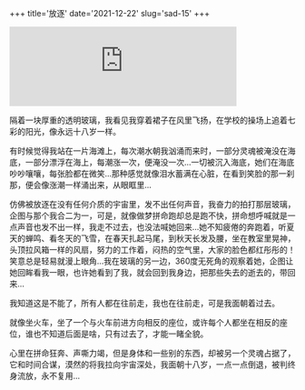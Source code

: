 +++
title='放逐'
date='2021-12-22'
slug='sad-15'
+++

<div {% if class %}class="{{class}}"{% endif %}>
    <iframe frameborder="no" marginwidth="0" marginheight="0" width=400 height=140 src="https://music.163.com/outchain/player?type=2&id=109530&auto=0&height=66"></iframe>
</div>

隔着一块厚重的透明玻璃，我看见我穿着裙子在风里飞扬，在学校的操场上追着七彩的阳光，像永远十八岁一样。

有时候觉得我站在一片海滩上，每次潮水朝我汹涌而来时，一部分灵魂被淹没在海底，一部分漂浮在海上，每潮涨一次，便淹没一次...一切被沉入海底，她们在海底吵吵嚷嚷，每张脸都在微笑...那种感觉就像泪水蓄满在心脏，在看到笑脸的那一刹那，便会像涨潮一样涌出来，从眼眶里...

仿佛被放逐在没有任何介质的宇宙里，发不出任何声音，我奋力的拍打那层玻璃，企图与那个我合二为一，可是，就像做梦拼命跑却总是跑不快，拼命想呼喊就是一点声音也发不出一样，我走不过去，也没法喊她回来...她不知疲倦的奔跑着，听夏天的蝉鸣、看冬天的飞雪，在春天扎起马尾，到秋天长发及腰，坐在教室里晃神，头顶拉风箱一样的风扇，努力的工作着，闷热的空气里，大家的脸色都红彤彤的！笑意总是轻易就漫上眼角...我在玻璃的另一边，360度无死角的观察着她，企图让她回眸看我一眼，也许她看到了我，就会回到我身边，把那些失去的逝去的，带回来...

我知道这是不能了，所有人都在往前走，我也在往前走，可是我面朝着过去。

就像坐火车，坐了一个与火车前进方向相反的座位，或许每个人都坐在相反的座位，谁也不知道后面是啥，只有过去了，才能一睹全貌。

心里在拼命狂奔、声嘶力竭，但是身体和一些别的东西，却被另一个灵魂占据了，它和时间合谋，漠然的将我拉向宇宙深处，我面朝十八岁，一点一点倒退，被判终身流放，永不复用...